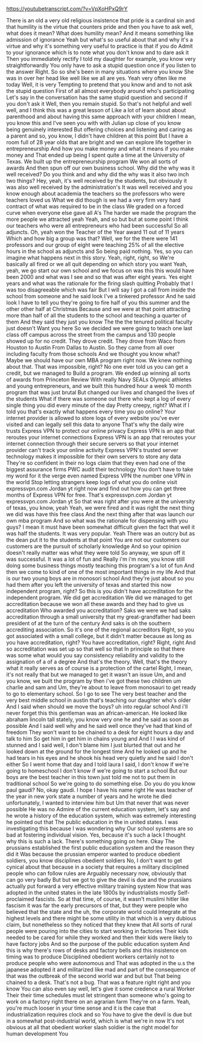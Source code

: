 https://youtubetranscript.com/?v=VpXoHPxQ9rY

 There is an old a very old religious insistence that pride is a cardinal sin and that humility is the virtue that counters pride and then you have to ask well, what does it mean? What does humility mean? And it means something like admission of ignorance Yeah but what's so useful about that and why it's a virtue and why it's something very useful to practice is that if you do Admit to your ignorance which is to note what you don't know and to dare ask it Then you immediately rectify I told my daughter for example, you know very straightforwardly You only have to ask a stupid question once if you listen to the answer Right. So so she's been in many situations where you know She was in over her head like well like we all are yes. Yeah very often like me today Well, it is very Tempting to pretend that you know and and to not ask the stupid question First of all almost everybody around who's participating Let's say in the conversation has the same stupid question and second if you don't ask it Well, then you remain stupid. So that's not helpful and well well, and I think this was a great lesson of Like a lot of learn about about parenthood and about having this same approach with your children I mean, you know this and I've seen you with with Julian up close of you know being genuinely interested But offering choices and listening and caring as a parent and so, you know, I didn't have children at this point But I have a room full of 28 year olds that are bright and we can explore life together in entrepreneurship And how you make money and what it means if you make money and That ended up being I spent quite a time at the University of Texas. We built up the entrepreneurship program We won all sorts of awards And then spun off our own business school. Why did the why was it well received? Do you think and and why did the why was it also two inch two things? Hey, yeah, it's well received by the students, but obviously it was also well received by the administration's It was well received and you know enough about academia the teachers so the professors who were teachers loved us What we did though is we had a very firm very hard contract of what was required to be in the class We graded on a forced curve when everyone else gave all A's The harder we made the program the more people we attracted yeah Yeah, and so but but at some point I think our teachers who were all entrepreneurs who had been successful So all adjuncts. Oh, yeah won the Teacher of the Year award 11 out of 11 years Which and how big a group was that? Well, we for the there were 141 professors and our group of eight were teaching 25% of all the elective hours in the school as adjuncts and So being paid nothing. Yes, so you can imagine what happens next in this story. Yeah, right, right, so We're basically all fired or we all quit depending on which story you want Yeah, yeah, we go start our own school and we focus on was this this would have been 2000 and what was I see and so that was after eight years. Yes eight years and what was the rationale for the firing slash quitting Probably that I was too disagreeable which was fair But I will say I got a call from inside the school from someone and he said look I've a tinkered professor And he said look I have to tell you they're going to fire half of you this summer and the other other half at Christmas Because and we were at that point attracting more than half of all the students to the school and teaching a quarter of them And they said they just you know The the the tenured political faculty just doesn't Want you here So we decided we were going to teach one last class off campus across the street from the campus and 130 people showed up for no credit. They drove credit. They drove from Waco from Houston to Austin From Dallas to Austin. So they came from all over including faculty from those schools And we thought you know what? Maybe we should have our own MBA program right now. We knew nothing about that. That was impossible, right? No one ever told us you can get a credit, but we managed to Build a program. We ended up winning all sorts of awards from Princeton Review With really Navy SEALs Olympic athletes and young entrepreneurs, and we built this hundred hour a week 10 month program that was just brutal But changed our lives and changed the lives of the students What if there was someone out there who kept a log of every single thing you did every minute of the day Pretty creepy, right? What if I told you that's exactly what happens every time you go online? Your internet provider is allowed to store logs of every website you've ever visited and can legally sell this data to anyone That's why the daily wire trusts Express VPN to protect our online privacy Express VPN is an app that reroutes your internet connections Express VPN is an app that reroutes your internet connection through their secure servers so that your internet provider can't track your online activity Express VPN's trusted server technology makes it impossible for their own servers to store any data They're so confident in their no logs claim that they even had one of the biggest assurance firms PWC audit their technology You don't have to take my word for it the verge even named Express VPN the number one VPN in the world Stop letting strangers keep logs of what you do online visit expressvpn.com Jordan yt right now and find out how you can get three months of Express VPN for free. That's expressvpn.com Jordan yt expressvpn.com Jordan yt So that was right after you were at the university of texas, you know, yeah Yeah, we were fired and it was right the next thing we did was have this free class And the next thing after that was launch our own mba program And so what was the rationale for dispensing with you guys? I mean it must have been somewhat difficult given the fact that well it was half the students. It was very popular. Yeah There was an outcry but as the dean put it to the students at that point You are not our customers our customers are the pursuit of scholarly knowledge And so your opinion doesn't really matter was what they were told So anyway, we spun off it was successful. It was a lot of fun and Really i'm i'm now, you know still doing some business things mostly teaching this program's a lot of fun And then we come to kind of one of the most important things in my life And that is our two young boys are in monosori school And they're just about so you had them after you left the university of texas and started this now independent program, right? So this is you didn't have accreditation for the independent program. We did get accreditation We did we managed to get accreditation because we won all these awards and they had to give us accreditation Who awarded you accreditation? Saks we were we had saks accreditation through a small university that my great-grandfather had been president of at the turn of the century And saks is oh the southern accrediting association. So it's one of the regional accreditors Right, so you got associated with a small college, but it didn't matter because as long as you have accreditation, right? You have accreditation, right? Right, right And so accreditation was set up so that well so that In principle so that there was some what would you say consistency reliability and validity to the assignation of a of a degree And that's the theory. Well, that's the theory what it really serves as of course is a protection of the cartel Right, I mean, it's not really that but we managed to get it wasn't an issue Um, and and you know, we built the program by then i've got these two children um charlie and sam and Um, they're about to leave from monosauri to get ready to go to elementary school. So I go to see The very best teacher and the very best middle school in austin that's teaching our daughter who's older And I said when should we move the boys? uh into regular school And i'll never forget this this gentleman was an african-american. He looked like abraham lincoln tall stately, you know very one he and he said as soon as possible And I said well why and he said well once they've had that kind of freedom They won't want to be chained to a desk for eight hours a day and talk to him So get him in get him in chains young and And I I was kind of stunned and I said well, I don't blame him I just blurted that out and he looked down at the ground for the longest time And he looked up and he had tears in his eyes and he shook his head very quietly and he said I don't either So I went home that day and I told laura I said, I don't know if we're going to homeschool I don't know if we're going to start a school But our boys are the best teacher in this town just told me not to put them in traditional school So we're going to do something else. Do you do you know paul gaudi? No, okay gaudi. I hope I have his name right He was teacher of the year in new york state a number of years and he wrote he died unfortunately, I wanted to interview him but Um that never that was never possible He was no Admire of the current education system, let's say and he wrote a history of the education system, which was extremely interesting he pointed out that The public education in the in united states. I was investigating this because I was wondering why Our school systems are so bad at fostering individual vision. Yes, because it's such a lack I thought why this is such a lack. There's something going on here. Okay The prussians established the first public education system and the reason they did it Was because the prussian emperor wanted to produce obedient soldiers, you know disciplines obedient soldiers No, I don't want to get cynical about that because in a society that requires a military disciplined people who can follow rules are Arguably necessary now, obviously that can go very badly But but we got to give the devil is due and the prussians actually put forward a very effective military training system Now that was adopted in the united states in the late 1800s by industrialists mostly Self-proclaimed fascists. So at that time, of course, it wasn't muslimi hitler like fascism it was far the early precursors of that, but they were people who believed that the state and the uh, the corporate world could Integrate at the highest levels and there might be some utility in that which is a very dubious claim, but nonetheless so they noticed that they knew that All sorts of rural people were pouring into the cities to start working in factories Their kids needed to be cared for while they worked and then their kids were likely to have factory jobs And so the purpose of the public education system And this is why there's rows of desks and factory bells and this insistence on timing was to produce Disciplined obedient workers certainly not to produce people who were autonomous and That was adopted in the u.s the japanese adopted it and militarized like mad and part of the consequence of that was the outbreak of the second world war and but but That being chained to a desk. That's not a bug. That was a feature right right and you know You can also even say well, let's give it some credence a rural Worker Their their time schedules must let stringent than someone who's going to work on a factory right there on an agrarian farm They're on a farm. Yeah, you're much looser in your time sense and it is the case that industrialization requires clock and so You have to give the devil is due but in a somewhat post-industrial world, which is what we're in now It's not obvious at all that obedient worker slash soldier is the right model for human development You